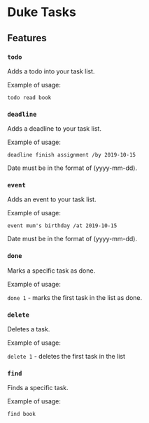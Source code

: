 # Duke Tasks

## Features 

### `todo` 
Adds a todo into your task list.

Example of usage: 

`todo read book`

### `deadline` 

Adds a deadline to your task list.

Example of usage: 

`deadline finish assignment /by 2019-10-15`

Date must be in the format of (yyyy-mm-dd).

### `event`

Adds an event to your task list.

Example of usage: 

`event mum's birthday /at 2019-10-15`

Date must be in the format of (yyyy-mm-dd).

### `done`

Marks a specific task as done.

Example of usage: 

`done 1` - marks the first task in the list as done.

### `delete`

Deletes a task.

Example of usage: 

`delete 1` - deletes the first task in the list

### `find`

Finds a specific task.

Example of usage: 

`find book`

